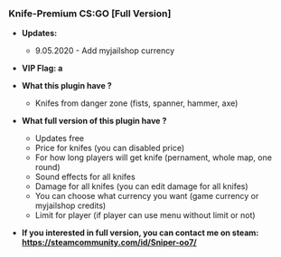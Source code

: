 ### Knife-Premium CS:GO [Full Version]

* **Updates:**
    - 9.05.2020 - Add myjailshop currency

* **VIP Flag: a**

* **What this plugin have ?**
    - Knifes from danger zone (fists, spanner, hammer, axe)

* **What full version of this plugin have ?**
    - Updates free
    - Price for knifes (you can disabled price)
    - For how long players will get knife (pernament, whole map, one round)
    - Sound effects for all knifes
    - Damage for all knifes (you can edit damage for all knifes)
    - You can choose what currency you want (game currency or myjailshop credits)
    - Limit for player (if player can use menu without limit or not)

* **If you interested in full version, you can contact me on steam: https://steamcommunity.com/id/Sniper-oo7/**
